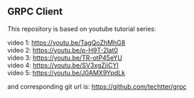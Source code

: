 ## **GRPC Client**

This repository is based on youtube tutorial series: <BR>

video 1:  https://youtu.be/TagQoZhMhG8 <BR>
video 2:  https://youtu.be/p-H9T-2lat0 <BR>
video 3:  https://youtu.be/TR-otP45eYU <BR>
video 4:  https://youtu.be/SV3xgZjiCYI <BR>
video 5:  https://youtu.be/J0AMX9YpdLk <BR>

and corresponding git url is: 
https://github.com/techtter/grpc

